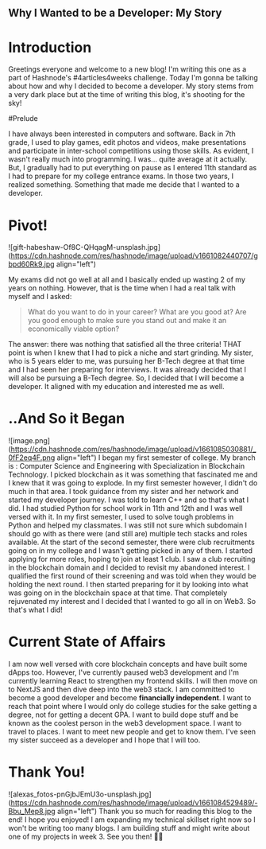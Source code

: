 ## Why I Wanted to be a Developer: My Story

# Introduction

Greetings everyone and welcome to a new blog! I'm writing this one as a part of Hashnode's #4articles4weeks challenge. Today I'm gonna be talking about how and why I decided to become a developer. My story stems from a very dark place but at the time of writing this blog, it's shooting for the sky!

#Prelude

I have always been interested in computers and software. Back in 7th grade, I used to play games, edit photos and videos, make presentations and participate in inter-school competitions using those skills. As evident, I wasn't really much into programming. I was... quite average at it actually. But, I gradually had to put everything on pause as I entered 11th standard as I had to prepare for my college entrance exams. In those two years, I realized something. Something that made me decide that I wanted to a developer.

# Pivot!

![gift-habeshaw-Of8C-QHqagM-unsplash.jpg](https://cdn.hashnode.com/res/hashnode/image/upload/v1661082440707/gbpd60Rk9.jpg align="left")

My exams did not go well at all and I basically ended up wasting 2 of my years on nothing. However, that is the time when I had a real talk with myself and I asked:
> What do you want to do in your career? What are you good at? Are you good enough to make sure you stand out and make it an economically viable option? 


The answer: there was nothing that satisfied all the three criteria! THAT point is when I knew that I had to pick a niche and start grinding. My sister, who is 5 years elder to me, was pursuing her B-Tech degree at that time and I had seen her preparing for interviews. It was already decided that I will also be pursuing a B-Tech degree. So, I decided that I will become a developer. It aligned with my education and interested me as well. 

# ..And So it Began

![image.png](https://cdn.hashnode.com/res/hashnode/image/upload/v1661085030881/_0fF2eq4F.png align="left")
I began my first semester of college. My branch is : Computer Science and Engineering with Specialization in Blockchain Technology. I picked blockchain as it was something that fascinated me and I knew that it was going to explode. In my first semester however, I didn't do much in that area. I took guidance from my sister and her network and started my developer journey. I was told to learn C++ and so that's what I did. I had studied Python for school work in 11th and 12th and I was well versed with it. In my first semester, I used to solve tough problems in Python and helped my classmates. I was still not sure which subdomain I should go with as there were (and still are) multiple tech stacks and roles available. At the start of the second semester, there were club recruitments going on in my college and I wasn't getting picked in any of them. I started applying for more roles, hoping to join at least 1 club. I saw a club recruiting in the blockchain domain and I decided to revisit my abandoned interest. I qualified the first round of their screening and was told when they would be holding the next round. I then started preparing for it by looking into what was going on in the blockchain space at that time. That completely rejuvenated my interest and I decided that I wanted to go all in on Web3. So that's what I did!

# Current State of Affairs

I am now well versed with core blockchain concepts and have built some dApps too. However, I've currently paused web3 development and I'm currently learning React to strengthen my frontend skills. I will then move on to NextJS and then dive deep into the web3 stack. I am committed to become a good developer and become **financially independent**. I want to reach that point where I would only do college studies for the sake getting a degree, not for getting a decent GPA. I want to build dope stuff and be known as the coolest person in the web3 development space. I want to travel to places. I want to meet new people and get to know them. I've seen my sister succeed as a developer and I hope that I will too.

# Thank You!
![alexas_fotos-pnGjbJEmU3o-unsplash.jpg](https://cdn.hashnode.com/res/hashnode/image/upload/v1661084529489/-Bbu_Mep8.jpg align="left")
Thank you so much for reading this blog to the end! I hope you enjoyed! I am expanding my technical skillset right now so I won't be writing too many blogs. I am building stuff and might write about one of my projects in week 3. See you then! 👋👋


 



